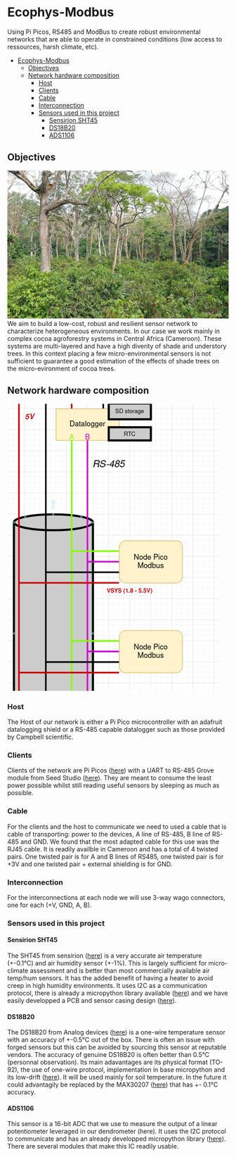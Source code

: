 # Ecophys-Modbus
Using Pi Picos, RS485 and ModBus to create robust environmental networks that are able to operate in constrained conditions (low access to ressources, harsh climate, etc).

- [Ecophys-Modbus](#ecophys-modbus)
  * [Objectives](#objectives)
  * [Network hardware composition](#network-hardware-composition)
    + [Host](#host)
    + [Clients](#clients)
    + [Cable](#cable)
    + [Interconnection](#interconnection)
    + [Sensors used in this project](#sensors-used-in-this-project)
      - [Sensirion SHT45](#sensirion-sht45)
      - [DS18B20](#ds18b20)
      - [ADS1106](#ads1106)

## Objectives
![plot](agroforest.JPG)
We aim to build a low-cost, robust and resilient sensor network to characterize heterogeneous environments. In our case we work mainly in complex cocoa agroforestry systems in Central Africa (Cameroon). These systems are multi-layered and have a high diverity of shade and understory trees. In this context placing a few micro-environmental sensors is not sufficient to guarantee a good estimation of the effects of shade trees on the micro-evironment of cocoa trees.

## Network hardware composition
![plot](network_diagram.png)
### Host
The Host of our network is either a Pi Pico microcontroller with an adafruit datalogging shield or a RS-485 capable datalogger such as those provided by Campbell scientific. 
### Clients
Clients of the network are Pi Picos ([here](https://www.raspberrypi.com/products/raspberry-pi-pico/)) with a UART to RS-485 Grove module from Seed Studio ([here](https://wiki.seeedstudio.com/Grove-RS485/)). They are meant to consume the least power possible whilst still reading useful sensors by sleeping as much as possible.
### Cable
For the clients and the host to communicate we need to used a cable that is cable of transporting: power to the devices, A line of RS-485, B line of RS-485 and GND. We found that the most adapted cable for this use was the RJ45 cable. It is readily availble in Cameroon and has a total of 4 twisted pairs. One twisted pair is for A and B lines of RS485, one twisted pair is for +3V and one twisted pair + external shielding is for GND.
### Interconnection
For the interconnections at each node we will use 3-way wago connectors, one for each (+V, GND, A, B). 
### Sensors used in this project
#### Sensirion SHT45
The SHT45 from sensirion ([here](https://sensirion.com/products/catalog/SHT45/)) is a very accurate air temperature (+-0.1°C) and air humidity sensor (+-1%). This is largely sufficient for micro-climate assessment and is better than most commercially available air temp/hum sensors. It has the added benefit of having a heater to avoid creep in high humidity environments. It uses I2C as a communication protocol, there is already a micropython library available ([here](https://github.com/jposada202020/MicroPython_SHT4X/tree/master)) and we have easily developped a PCB and sensor casing design ([here](https://github.com/ivancornut/temp_hum_ecosols)).
#### DS18B20
The DS18B20 from Analog devices ([here](https://www.analog.com/en/products/ds18b20.html)) is a one-wire temperature sensor with an accuracy of +-0.5°C out of the box. There is often an issue with forged sensors but this can be avoided by sourcing this sensor at reputable vendors. The accuracy of genuine DS18B20 is often better than 0.5°C (personnal observation). Its main adavantages are its physical format (TO-92), the use of one-wire protocol, implementation in base micropython and its low-drift ([here](https://www.mdpi.com/2673-4591/10/1/56)). It will be used mainly for soil temperature. In the future it could advantagily be replaced by the MAX30207 ([here](https://www.analog.com/en/products/max30207.html)) that has +- 0.1°C accuracy. 
#### ADS1106
This sensor is a 16-bit ADC that we use to measure the output of a linear potentiometer leveraged in our dendrometer (here). It uses the I2C protocol to communicate and has an already developped micropython library ([here](https://github.com/robert-hh/ads1x15)). There are several modules that make this IC readily usable.
